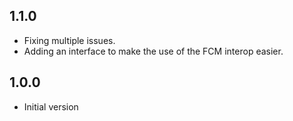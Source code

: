 ## 1.1.0

- Fixing multiple issues.
- Adding an interface to make the use of the FCM interop easier.

## 1.0.0

- Initial version
